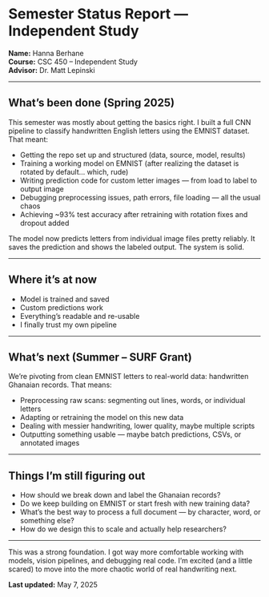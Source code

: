 # Semester Status Report — Independent Study

**Name:** Hanna Berhane  
**Course:** CSC 450 – Independent Study  
**Advisor:** Dr. Matt Lepinski  

---

## What’s been done (Spring 2025)

This semester was mostly about getting the basics right. I built a full CNN pipeline to classify handwritten English letters using the EMNIST dataset. That meant:

- Getting the repo set up and structured (data, source, model, results)
- Training a working model on EMNIST (after realizing the dataset is rotated by default… which, rude)
- Writing prediction code for custom letter images — from load to label to output image
- Debugging preprocessing issues, path errors, file loading — all the usual chaos
- Achieving ~93% test accuracy after retraining with rotation fixes and dropout added

The model now predicts letters from individual image files pretty reliably. It saves the prediction and shows the labeled output. The system is solid.

---

## Where it’s at now

- Model is trained and saved
- Custom predictions work
- Everything’s readable and re-usable
- I finally trust my own pipeline

---

## What’s next (Summer – SURF Grant)

We’re pivoting from clean EMNIST letters to real-world data: handwritten Ghanaian records. That means:

- Preprocessing raw scans: segmenting out lines, words, or individual letters
- Adapting or retraining the model on this new data
- Dealing with messier handwriting, lower quality, maybe multiple scripts
- Outputting something usable — maybe batch predictions, CSVs, or annotated images

---

## Things I’m still figuring out

- How should we break down and label the Ghanaian records?
- Do we keep building on EMNIST or start fresh with new training data?
- What’s the best way to process a full document — by character, word, or something else?
- How do we design this to scale and actually help researchers?

---

This was a strong foundation. I got way more comfortable working with models, vision pipelines, and debugging real code. I’m excited (and a little scared) to move into the more chaotic world of real handwriting next.

**Last updated:** May 7, 2025
